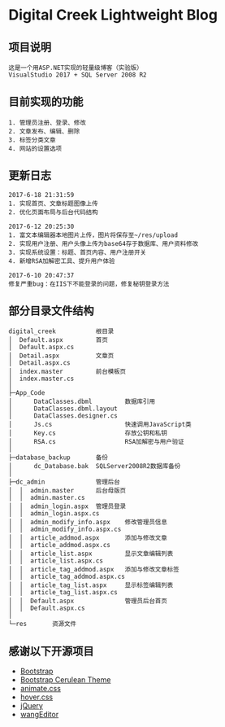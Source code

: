 ﻿# Digital Creek Lightweight Blog

## 项目说明
~~~
这是一个用ASP.NET实现的轻量级博客（实验版）
VisualStudio 2017 + SQL Server 2008 R2
~~~

## 目前实现的功能
~~~
1. 管理员注册、登录、修改
2. 文章发布、编辑、删除
3. 标签分类文章
4. 网站的设置选项
~~~

## 更新日志
~~~
2017-6-18 21:31:59
1. 实现首页、文章标题图像上传
2. 优化页面布局与后台代码结构

2017-6-12 20:25:30
1. 富文本编辑器本地图片上传，图片将保存至~/res/upload
2. 实现用户注册、用户头像上传为base64存于数据库、用户资料修改
3. 实现系统设置：标题、首页内容、用户注册开关
4. 新增RSA加解密工具、提升用户体验

2017-6-10 20:47:37
修复严重bug：在IIS下不能登录的问题，修复秘钥登录方法
~~~

## 部分目录文件结构
~~~
digital_creek			根目录		
│  Default.aspx			首页
│  Default.aspx.cs
│  Detail.aspx			文章页
│  Detail.aspx.cs
│  index.master			前台模板页
│  index.master.cs
│
├─App_Code
│      DataClasses.dbml			数据库引用
│      DataClasses.dbml.layout
│      DataClasses.designer.cs
│      Js.cs					快速调用JavaScript类
│      Key.cs					存放公钥和私钥
│      RSA.cs					RSA加解密与用户验证
│
├─database_backup		备份
│      dc_Database.bak	SQLServer2008R2数据库备份
│
├─dc_admin				管理后台
│  │  admin.master		后台母版页
│  │  admin.master.cs
│  │  admin_login.aspx	管理员登录
│  │  admin_login.aspx.cs
│  │  admin_modify_info.aspx	修改管理员信息
│  │  admin_modify_info.aspx.cs
│  │  article_addmod.aspx		添加与修改文章
│  │  article_addmod.aspx.cs
│  │  article_list.aspx			显示文章编辑列表
│  │  article_list.aspx.cs
│  │  article_tag_addmod.aspx	添加与修改文章标签
│  │  article_tag_addmod.aspx.cs
│  │  article_tag_list.aspx		显示标签编辑列表
│  │  article_tag_list.aspx.cs
│  │  Default.aspx				管理员后台首页
│  │  Default.aspx.cs
│
└─res		资源文件
~~~

## 感谢以下开源项目
* [Bootstrap](http://v3.bootcss.com/)
* [Bootstrap Cerulean Theme](http://bootswatch.com/cerulean/)
* [animate.css](https://github.com/daneden/animate.css)
* [hover.css](https://github.com/IanLunn/Hover)
* [jQuery](https://jquery.com/)
* [wangEditor](https://github.com/wangfupeng1988/wangEditor)
